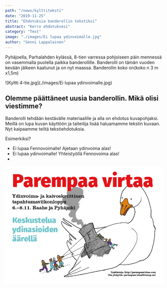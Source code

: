 ```yaml
---
path: "/news/kylttiteksti"
date: "2019-11-25"
title: "Ehdotuksia banderollin tekstiksi"
abstract: "Kerro ehdotuksesi"
category: "Test"
image: "./images/Ei lupaa ydinvoimalle.jpg"
author: "Senni Lappalainen"
---
```


Pyhäjoella, Parhalahden kylässä, 8-tien varressa pohjoiseen päin mennessä on vasemmalla puolella paikka banderollille.  Banderolli on tämän vuoden kevään jälkeen kaatunut ja on nyt maassa. Banderollin koko on(koko n 3 m x1,5m)

![Kyltti 4-tie.jpg](./images/Ei lupaa ydinvoimalle.jpg) 

## Olemme päättäneet uusia banderollin. Mikä olisi viestimme? 

Banderolli tehdään kestävälle materiaalille ja alla on ehdotus kuvapohjaksi. Meillä on lupa kuvan käyttöön ja taiteilija lisää haluamamme tekstin kuvaan. Nyt kaipaamme teiltä tekstiehdotuksia. 

Esimerkiksi? 
- Ei lupaa Fennovoimalle! Ajetaan ydinvoima alas!
- Ei lupaa ydinvoimalle! Yhteistyöllä Fennovoima alas!
- 

![Hanhi-johon teksti.jpg](./images/blogi1.jpg)

